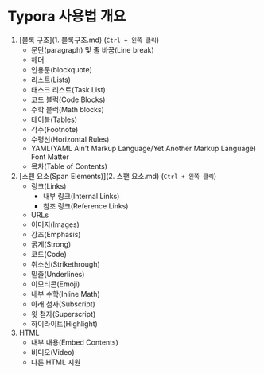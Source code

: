 # Typora 사용법 개요

1. [블록 구조](1. 블록구조.md) (```Ctrl + 왼쪽 클릭```)
   * 문단(paragraph) 및 줄 바꿈(Line break)
   * 헤더
   * 인용문(blockquote)
   * 리스트(Lists)
   * 태스크 리스트(Task List)
   * 코드 블럭(Code Blocks)
   * 수학 블럭(Math blocks)
   * 테이블(Tables)
   * 각주(Footnote)
   * 수평선(Horizontal Rules)
   * YAML(YAML Ain't Markup Language/Yet Another Markup Language) Font Matter
   * 목차(Table of Contents)
2. [스팬 요소(Span Elements)](2. 스팬 요소.md) (```Ctrl + 왼쪽 클릭```)
   * 링크(Links)
     * 내부 링크(Internal Links)
     * 참조 링크(Reference Links)
   * URLs
   * 이미지(Images)
   * 강조(Emphasis)
   * 굵게(Strong)
   * 코드(Code)
   * 취소선(Strikethrough)
   * 밑줄(Underlines)
   * 이모티콘(Emoji)
   * 내부 수학(Inline Math)
   * 아래 첨자(Subscript)
   * 윗 첨자(Superscript)
   * 하이라이트(Highlight)
3. HTML
   * 내부 내용(Embed Contents)
   * 비디오(Video)
   * 다른 HTML 지원